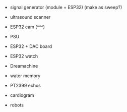 
* signal generator (module + ESP32) (make as sweep?)
* ultrasound scanner
* ESP32 cam (^^^)
* PSU
* ESP32 + DAC board
* ESP32 watch
* Dreamachine
* water memory
* PT2399 echos
* cardiogram

* robots


